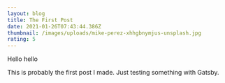 ```yaml
---
layout: blog
title: The First Post
date: 2021-01-26T07:43:44.386Z
thumbnail: /images/uploads/mike-perez-xhhgbnymjus-unsplash.jpg
rating: 5
---
```

Hello hello

This is probably the first post I made. Just testing something with Gatsby.